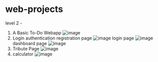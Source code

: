 # web-projects
level 2 -
1. A Basic To-Do Webapp
   ![image](https://github.com/user-attachments/assets/6be496fb-7f41-4dae-9fb6-3c1b0992e9ad)
2. Login authentication
   registration page
   ![image](https://github.com/user-attachments/assets/20957fc8-4483-4aed-ba5e-80a89dbb4e9b)
   login page
   ![image](https://github.com/user-attachments/assets/7639f7f4-d2b2-49a7-bb45-899aec8f3aa6)
   dashboard page
   ![image](https://github.com/user-attachments/assets/e86b0e89-9348-49f3-8c8f-14ed230640b6)
4. Tribute Page
   ![image](https://github.com/user-attachments/assets/c2bebbc3-1bbe-471b-8ecb-92759d98e8ad)
5. calculator
   ![image](https://github.com/user-attachments/assets/7fdba16f-593d-41fc-a597-57bdb06314d7)

